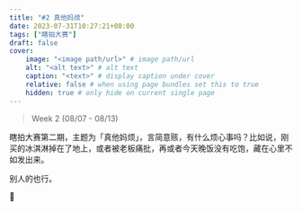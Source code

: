 ```yaml
---
title: "#2 真他妈烦"
date: 2023-07-31T10:27:21+08:00
tags: ["瞎拍大赛"]
draft: false
cover:
    image: "<image path/url>" # image path/url
    alt: "<alt text>" # alt text
    caption: "<text>" # display caption under cover
    relative: false # when using page bundles set this to true
    hidden: true # only hide on current single page
---
```


>Week 2 (08/07 - 08/13)

瞎拍大赛第二期，主题为「真他妈烦」，言简意赅，有什么烦心事吗？比如说，刚买的冰淇淋掉在了地上，或者被老板痛批，再或者今天晚饭没有吃饱，藏在心里不如发出来。

别人的也行。

🤡
